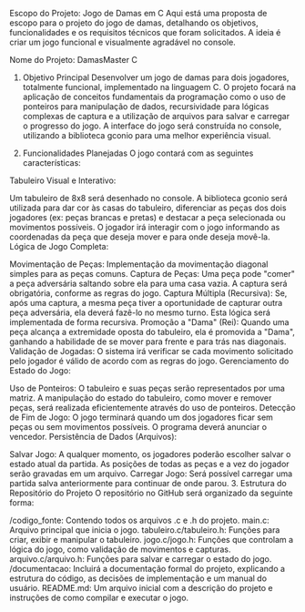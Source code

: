 
Escopo do Projeto: Jogo de Damas em C
Aqui está uma proposta de escopo para o projeto do jogo de damas, detalhando os objetivos, funcionalidades e os requisitos técnicos que foram solicitados. A ideia é criar um jogo funcional e visualmente agradável no console.

Nome do Projeto: DamasMaster C
1. Objetivo Principal
Desenvolver um jogo de damas para dois jogadores, totalmente funcional, implementado na linguagem C. O projeto focará na aplicação de conceitos fundamentais da programação como o uso de ponteiros para manipulação de dados, recursividade para lógicas complexas de captura e a utilização de arquivos para salvar e carregar o progresso do jogo. A interface do jogo será construída no console, utilizando a biblioteca gconio para uma melhor experiência visual.

2. Funcionalidades Planejadas
O jogo contará com as seguintes características:

Tabuleiro Visual e Interativo:

Um tabuleiro de 8x8 será desenhado no console.
A biblioteca gconio será utilizada para dar cor às casas do tabuleiro, diferenciar as peças dos dois jogadores (ex: peças brancas e pretas) e destacar a peça selecionada ou movimentos possíveis.
O jogador irá interagir com o jogo informando as coordenadas da peça que deseja mover e para onde deseja movê-la.
Lógica de Jogo Completa:

Movimentação de Peças: Implementação da movimentação diagonal simples para as peças comuns.
Captura de Peças: Uma peça pode "comer" a peça adversária saltando sobre ela para uma casa vazia. A captura será obrigatória, conforme as regras do jogo.
Captura Múltipla (Recursiva): Se, após uma captura, a mesma peça tiver a oportunidade de capturar outra peça adversária, ela deverá fazê-lo no mesmo turno. Esta lógica será implementada de forma recursiva.
Promoção a "Dama" (Rei): Quando uma peça alcança a extremidade oposta do tabuleiro, ela é promovida a "Dama", ganhando a habilidade de se mover para frente e para trás nas diagonais.
Validação de Jogadas: O sistema irá verificar se cada movimento solicitado pelo jogador é válido de acordo com as regras do jogo.
Gerenciamento do Estado do Jogo:

Uso de Ponteiros: O tabuleiro e suas peças serão representados por uma matriz. A manipulação do estado do tabuleiro, como mover e remover peças, será realizada eficientemente através do uso de ponteiros.
Detecção de Fim de Jogo: O jogo terminará quando um dos jogadores ficar sem peças ou sem movimentos possíveis. O programa deverá anunciar o vencedor.
Persistência de Dados (Arquivos):

Salvar Jogo: A qualquer momento, os jogadores poderão escolher salvar o estado atual da partida. As posições de todas as peças e a vez do jogador serão gravadas em um arquivo.
Carregar Jogo: Será possível carregar uma partida salva anteriormente para continuar de onde parou.
3. Estrutura do Repositório do Projeto
O repositório no GitHub será organizado da seguinte forma:

/codigo_fonte: Contendo todos os arquivos .c e .h do projeto.
main.c: Arquivo principal que inicia o jogo.
tabuleiro.c/tabuleiro.h: Funções para criar, exibir e manipular o tabuleiro.
jogo.c/jogo.h: Funções que controlam a lógica do jogo, como validação de movimentos e capturas.
arquivo.c/arquivo.h: Funções para salvar e carregar o estado do jogo.
/documentacao: Incluirá a documentação formal do projeto, explicando a estrutura do código, as decisões de implementação e um manual do usuário.
README.md: Um arquivo inicial com a descrição do projeto e instruções de como compilar e executar o jogo.
